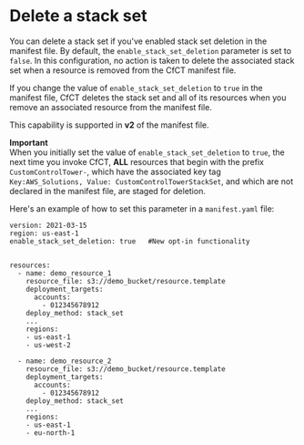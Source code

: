 # Delete a stack set<a name="cfct-delete-stack"></a>

You can delete a stack set if you've enabled stack set deletion in the manifest file\. By default, the `enable_stack_set_deletion` parameter is set to `false`\. In this configuration, no action is taken to delete the associated stack set when a resource is removed from the CfCT manifest file\.

If you change the value of `enable_stack_set_deletion` to `true` in the manifest file, CfCT deletes the stack set and all of its resources when you remove an associated resource from the manifest file\.

This capability is supported in **v2** of the manifest file\.

**Important**  
When you initially set the value of `enable_stack_set_deletion` to `true`, the next time you invoke CfCT, **ALL** resources that begin with the prefix `CustomControlTower-`, which have the associated key tag `Key:AWS_Solutions, Value: CustomControlTowerStackSet`, and which are not declared in the manifest file, are staged for deletion\.

Here's an example of how to set this parameter in a `manifest.yaml` file:

```
version: 2021-03-15
region: us-east-1
enable_stack_set_deletion: true   #New opt-in functionality


resources: 
  - name: demo_resource_1
    resource_file: s3://demo_bucket/resource.template
    deployment_targets:
      accounts:
        - 012345678912
    deploy_method: stack_set
    ...
    regions:
    - us-east-1
    - us-west-2

  - name: demo_resource_2
    resource_file: s3://demo_bucket/resource.template
    deployment_targets:
      accounts:
        - 012345678912
    deploy_method: stack_set
    ...
    regions: 
    - us-east-1
    - eu-north-1
```